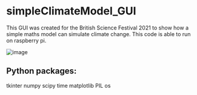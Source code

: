 # simpleClimateModel_GUI
This GUI was created for the British Science Festival 2021 to show how a simple maths model can simulate climate change. This code is able to run on raspberry pi.

![image](https://github.com/yz3259/simpleClimateModel_GUI/assets/32365838/6c04db2b-93ba-421d-b55b-f9f7260c94de)

## Python packages:

tkinter
numpy
scipy
time
matplotlib
PIL
os
